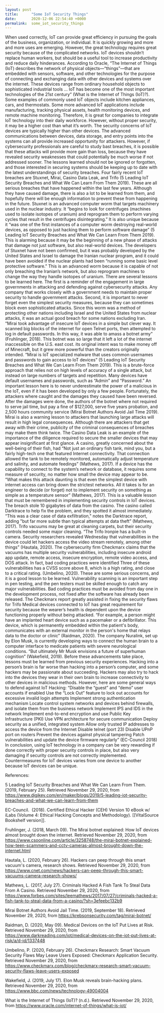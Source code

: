 ```yaml
---
layout: post
title:      "Some IoT Security Things"
date:       2020-12-06 22:54:40 +0000
permalink:  some_iot_security_things
---
```



When used correctly, IoT can provide great efficiency in pursuing the goals of the business, organization, or individual. It is quickly growing and more and more uses are emerging. However, the great technology requires great security because of the complicated networks. IoT devices shouldn’t replace human workers, but should be a useful tool to increase productivity and reduce daily hinderances. 
	According to Oracle, “The Internet of Things (IoT) describes the network of physical objects—“things”—that are embedded with sensors, software, and other technologies for the purpose of connecting and exchanging data with other devices and systems over the internet. These devices range from ordinary household objects to sophisticated industrial tools … IoT has become one of the most important technologies of the 21st century” (What is the Internet of Things (IoT)?). Some examples of commonly used IoT objects include kitchen appliances, cars, and thermostats. Some more advanced IoT applications include manufacturing, tracking physical assets, health monitoring devices, and remote machine monitoring. Therefore, it is great for companies to integrate IoT technology into their daily workforce. However, without proper security, it may be a higher cost than what it’s worth. 
	The security concerns of IoT devices are typically higher than other devices. The advanced communications between devices, data storage, and entry points into the systems can all provide increased opportunity for attackers. However, if cybersecurity professionals are careful to study bast breaches, it is possible that these attacks will provide more gain than loss, because they have revealed security weaknesses that could potentially be much worse if not addressed sooner. The lessons learned should not be ignored or forgotten, and those interested in securing systems should be keeping up to date with the latest understandings of security breaches.
	Four fairly recent IoT breaches are Stuxnet, Mirai, Casino Data Leak, and Trifo (5 Leading IoT Security Breaches and What We Can Learn From Them 2019). These are all serious breaches that have happened within the last few years. Although they have caused damage, there is also a lot to be learned from them, and hopefully there will be enough information to prevent these from happening in the future. 
	Stuxnet is an advanced computer worm that targets machinery used in the nuclear industry. It “begins to look for centrifuges (machines used to isolate isotopes of uranium) and reprogram them to perform varying cycles that result in the centrifuges disintegrating.” It is also unique because it “was one of the first instances of a computer worm destroying real-world devices, as opposed to just hacking them to perform software damage” (5 Leading IoT Security Breaches and What We Can Learn From Them 2019). This is alarming because it may be the beginning of a new phase of attacks that damage not just software, but also real-world devices. The developers of Stuxnet have not been confirmed, but it was probably developed by the United States and Israel to damage the Iranian nuclear program, and it could have been avoided if the nuclear plants had been “running some basic level protective software.” This is an advanced worm because it is capable of not only breaching the Iranian’s network, but also reprogram machines to change the way they handle isotopes of uranium. There are several lessons to be learned here. The first is a reminder of the engagement in large governments in attacking and defending against cybersecurity attacks. Any company that works closely with a government needs to maintain proper security to handle government attacks. Second, it is important to never forget even the simplest security measures, because they can sometimes block even sophisticated attacks. Since this worm was a method of protecting other nations including Israel and the United States from nuclear attacks, it was an actual good breach for some nations excluding Iran. 
	“Mirai took advantage of insecure IoT devices in a simple but clever way. It scanned big blocks of the internet for open Telnet ports, then attempted to log in default passwords. In this way, it was able to amass a botnet army” (Fruhlinger, 2018). This botnet was so large that it left a lot of the internet inaccessible on the U.S. east cost. its original intent was to make money off of Minecraft, but it grew more powerful than the creators originally intended. “Mirai is IoT specialized malware that uses common usernames and passwords to gain access to IoT devices” (5 Leading IoT Security Breaches and What We Can Learn From Them 2019).  This is a brute-force approach that relies not on high levels of accuracy of a single attack, but instead on large numbers of targets and repetition. Many devices have default usernames and passwords, such as “Admin” and “Password.” An important lesson here is to never underestimate the power of a malicious in the IoT, even if it has been developed by only a few people. Fortunately, the attackers where caught and the damages they caused have been reversed. After the damages were done, the authors of the botnet where not required to serve jail time, but pay a fine of $127,000, serve five years probation, and 2,500 hours community service (Mirai Botnet Authors Avoid Jail Time 2019). Mirai is also a warning lesson to attackers that launching large attacks will result in high legal consequences. Although there are attackers that get away with their crime, publicity of the criminal consequences of breaches may make them think twice.
	The Casino Data Leak is an example of the importance of the diligence required to secure the smaller devices that may appear insignificant at first glance. A casino, greatly concerned about the well-being of their fish, had “Not just an ordinary fish tank, mind you, but a fairly high-tech one that featured Internet connectivity. That connection allowed the tank to be remotely monitored, automatically adjust temperature and salinity, and automate feedings” (Mathews, 2017). If a device has the capability to connect to the system’s network or database, it requires some measure of security, no matter how small the device may appear to be. “What makes this attack daunting is that even the simplest device with internet access can bring down the strictest networks. All it takes is for an engineer to decide (or forget) not to implement security on something as simple as a temperature sensor” (Mathews, 2017). This is a valuable lesson that must be remembered in implementing security controls in IoT devices. The breach stole 10 gigabytes of data from the casino. The casino called Darktrace to help fix the problem, and they spotted it almost immediately. “This was a clear case of data exfiltration," notes the Darktrace report, adding "but far more subtle than typical attempts at data theft” (Mathews, 2017).
	Trifo vacuums may be great at cleaning carpets, but their security controls needed some major cleaning. “The Trifo Ironpie has a built-in camera. Security researchers revealed Wednesday that vulnerabilities in the device could let hackers access the video stream remotely, among other things” (Hautala, 2020). The cybersecurity firm Checkmarx claims that the vacuums has multiple security vulnerabilities, including insecure android app update, remote access, insecure encryption, remote video access, and DOS attack. In fact, bad coding practices were identified Three of these vulnerabilities has a CVSS score above 8, which is a high rating, and close to a critical rating. (Umbelino, 2020). These are some serious concerns, and it is a good lesson to be learned. Vulnerability scanning is an important step in pen testing, and the pen testers must be skilled enough to catch any major vulnerabilities. Bad coding practices must be avoided from day one in the development process, not fixed after the software has already been released. The Checkmarx report greatly assisted in fixing the security flaws for Trifo
	Medical devices connected to IoT has great requirement for security because the wearer’s health is dependent upon the device functioning properly without being attacked. “For example, a person might have an implanted heart device such as a pacemaker or a defibrillator. This device, which is permanently embedded within the patient's body, communicates with an external monitor in the person's home that relays data to the doctor or clinic” (Raidman, 2020).
	The company Nuralink, set up by Elon Musk, is currently developing ways to connect the human brain to a computer interface to medicate patients with severe neurological conditions. “But ultimately Mr Musk envisions a future of superhuman cognition” (Wakefield, 2019). Before these advancements take place, lessons must be learned from previous security experiences. Hacking into a person’s brain is far worse than hacking into a person’s computer, and some hackers may be passionate about succeeding. Hackers may also try to hack into the devices they wear in their own brain to increase connectivity to other devices in malicious methods.
	However, here are some general ways to defend against IoT Hacking:
“Disable the “guest” and “demo” user accounts if enabled
Use the “Lock Out” feature to lock out accounts for excessive invalid login attempts
Implement strong authentication mechanism
Locate control system networks and devices behind firewalls, and isolate them from the business network
Implement IPS and IDS in the network Implement end-to-end encryption and use Public Key Infrastructure (PKI)
Use VPN architecture for secure communication
Deploy security as a unified, integrated system
Allow only trusted IP addresses to access the device from the Internet
Disable telnet (port 23)
Disable UPnP port on routers
Prevent the devices against physical tampering
Patch vulnerabilities and update the device firmware regularly” (EC-Council 2018)
	In conclusion, using IoT technology in a company can be very rewarding if done correctly with proper security controls in place, but also very damaging if security controls are not correctly implemented. Countermeasures for IoT devices varies from one device to another because IoT devices can be unique.






References:

5 Leading IoT Security Breaches and What We Can Learn From Them. (2019, February 25). Retrieved November 29, 2020, from https://www.digikey.com/en/maker/blogs/2019/5-leading-iot-security-breaches-and-what-we-can-learn-from-them

EC-Council.  (2018). Certified Ethical Hacker (CEH) Version 10 eBook w/ iLabs (Volume 4: Ethical Hacking Concepts and Methodology). [[VitalSource Bookshelf version]].

Fruhlinger, J. (2018, March 09). The Mirai botnet explained: How IoT devices almost brought down the internet. Retrieved November 29, 2020, from https://www.csoonline.com/article/3258748/the-mirai-botnet-explained-how-teen-scammers-and-cctv-cameras-almost-brought-down-the-internet.html

Hautala, L. (2020, February 26). Hackers can peep through this smart vacuum's camera, research shows. Retrieved November 29, 2020, from https://www.cnet.com/news/hackers-can-peep-through-this-smart-vacuums-camera-research-shows/

Mathews, L. (2017, July 27). Criminals Hacked A Fish Tank To Steal Data From A Casino. Retrieved November 29, 2020, from https://www.forbes.com/sites/leemathews/2017/07/27/criminals-hacked-a-fish-tank-to-steal-data-from-a-casino/?sh=3efeebc132b9

Mirai Botnet Authors Avoid Jail Time. (2019, September 18). Retrieved November 29, 2020, from https://krebsonsecurity.com/tag/mirai-botnet/

Raidman, D. (2020, May 09). Medical Devices on the IoT Put Lives at Risk. Retrieved November 29, 2020, from https://www.darkreading.com/iot/medical-devices-on-the-iot-put-lives-at-risk/a/d-id/1337448

Umbelino, P. (2020, February 26). Checkmarx Research: Smart Vacuum Security Flaws May Leave Users Exposed: Checkmarx Application Security. Retrieved November 29, 2020, from https://www.checkmarx.com/blog/checkmarx-research-smart-vacuum-security-flaws-leave-users-exposed

Wakefield, J. (2019, July 17). Elon Musk reveals brain-hacking plans. Retrieved November 29, 2020, from https://www.bbc.com/news/technology-49004004

What is the Internet of Things (IoT)? (n.d.). Retrieved November 29, 2020, from https://www.oracle.com/internet-of-things/what-is-iot/
